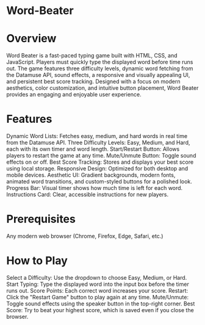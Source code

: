 # Word-Beater
# Overview
Word Beater is a fast-paced typing game built with HTML, CSS, and JavaScript. Players must quickly type the displayed word before time runs out. The game features three difficulty levels, dynamic word fetching from the Datamuse API, sound effects, a responsive and visually appealing UI, and persistent best score tracking. Designed with a focus on modern aesthetics, color customization, and intuitive button placement, Word Beater provides an engaging and enjoyable user experience.

# Features
Dynamic Word Lists: Fetches easy, medium, and hard words in real time from the Datamuse API.
Three Difficulty Levels: Easy, Medium, and Hard, each with its own timer and word length.
Start/Restart Button: Allows players to restart the game at any time.
Mute/Unmute Button: Toggle sound effects on or off.
Best Score Tracking: Stores and displays your best score using local storage.
Responsive Design: Optimized for both desktop and mobile devices.
Aesthetic UI: Gradient backgrounds, modern fonts, animated word transitions, and custom-styled buttons for a polished look.
Progress Bar: Visual timer shows how much time is left for each word.
Instructions Card: Clear, accessible instructions for new players.

# Prerequisites
Any modern web browser (Chrome, Firefox, Edge, Safari, etc.)

# How to Play
Select a Difficulty: Use the dropdown to choose Easy, Medium, or Hard.
Start Typing: Type the displayed word into the input box before the timer runs out.
Score Points: Each correct word increases your score.
Restart: Click the "Restart Game" button to play again at any time.
Mute/Unmute: Toggle sound effects using the speaker button in the top-right corner.
Best Score: Try to beat your highest score, which is saved even if you close the browser.
